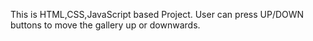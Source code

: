 This is HTML,CSS,JavaScript based Project.
User can press UP/DOWN buttons to move the gallery up or downwards.
